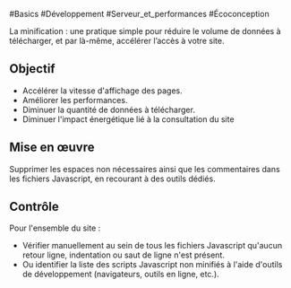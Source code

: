 
#Basics #Développement #Serveur_et_performances #Écoconception

La minification : une pratique simple pour réduire le volume de données à télécharger, et par là-même, accélérer l’accès à votre site.

Objectif
--------

*   Accélérer la vitesse d'affichage des pages.
*   Améliorer les performances.
*   Diminuer la quantité de données à télécharger.
*   Diminuer l'impact énergétique lié à la consultation du site

Mise en œuvre
-------------

Supprimer les espaces non nécessaires ainsi que les commentaires dans les fichiers Javascript, en recourant à des outils dédiés.

Contrôle
--------

Pour l'ensemble du site :

*   Vérifier manuellement au sein de tous les fichiers Javascript qu'aucun retour ligne, indentation ou saut de ligne n'est présent.
*   Ou identifier la liste des scripts Javascript non minifiés à l'aide d'outils de développement (navigateurs, outils en ligne, etc.).
